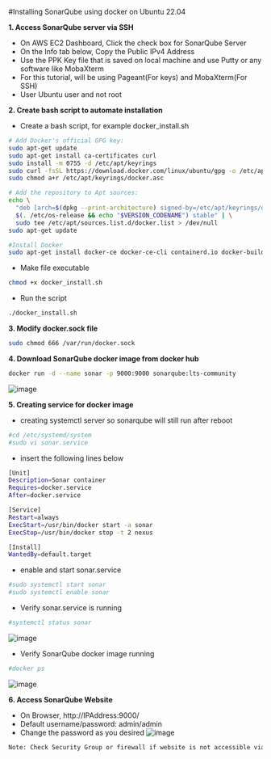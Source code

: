 #Installing SonarQube using docker on Ubuntu 22.04

**1. Access SonarQube server via SSH**
  - On AWS EC2 Dashboard, Click the check box for SonarQube Server
  - On the Info tab below, Copy the Public IPv4 Address
  - Use the PPK Key file that is saved on local machine and use Putty or any software like MobaXterm
  - For this tutorial, will be using Pageant(For keys) and MobaXterm(For SSH)
  - User Ubuntu user and not root

**2. Create bash script to automate installation**
  - Create a bash script, for example docker_install.sh
```bash
# Add Docker's official GPG key:
sudo apt-get update
sudo apt-get install ca-certificates curl
sudo install -m 0755 -d /etc/apt/keyrings
sudo curl -fsSL https://download.docker.com/linux/ubuntu/gpg -o /etc/apt/keyrings/docker.asc
sudo chmod a+r /etc/apt/keyrings/docker.asc

# Add the repository to Apt sources:
echo \
  "deb [arch=$(dpkg --print-architecture) signed-by=/etc/apt/keyrings/docker.asc] https://download.docker.com/linux/ubuntu \
  $(. /etc/os-release && echo "$VERSION_CODENAME") stable" | \
  sudo tee /etc/apt/sources.list.d/docker.list > /dev/null
sudo apt-get update

#Install Docker
sudo apt-get install docker-ce docker-ce-cli containerd.io docker-buildx-plugin docker-compose-plugin
```
  - Make file executable
```bash
chmod +x docker_install.sh
```
  - Run the script
```bash
./docker_install.sh
```
**3. Modify docker.sock file**
```bash
sudo chmod 666 /var/run/docker.sock
```

**4. Download SonarQube docker image from docker hub**
```bash
docker run -d --name sonar -p 9000:9000 sonarqube:lts-community
```
  ![image](https://github.com/JRTugs/DevOps-CI-CD-on-AWS-EC2-instance/assets/29426766/4b6bd298-cbef-4734-9b07-11c75d48250b)

**5. Creating service for docker image**
  - creating systemctl server so sonarqube will still run after reboot
```bash
#cd /etc/systemd/system
#sudo vi sonar.service
```
  - insert the following lines below
```bash
[Unit]
Description=Sonar container
Requires=docker.service
After=docker.service

[Service]
Restart=always
ExecStart=/usr/bin/docker start -a sonar
ExecStop=/usr/bin/docker stop -t 2 nexus

[Install]
WantedBy=default.target
```
  - enable and start sonar.service
```bash
#sudo systemctl start sonar
#sudo systemctl enable sonar
```
  - Verify sonar.service is running
```bash
#systemctl status sonar
```
  ![image](https://github.com/JRTugs/DevOps-CI-CD-on-AWS-EC2-instance/assets/29426766/6746b01e-27e3-4462-bbe9-a657e6310435)

  - Verify SonarQube docker image running
```bash
#docker ps
```
  ![image](https://github.com/JRTugs/DevOps-CI-CD-on-AWS-EC2-instance/assets/29426766/e64e5f83-a815-47a1-ae7b-747c72be929f)

**6. Access SonarQube Website**
  - On Browser, http://IPAddress:9000/
  - Default username/password: admin/admin
  - Change the password as you desired
  ![image](https://github.com/JRTugs/DevOps-CI-CD-on-AWS-EC2-instance/assets/29426766/6ef4ddfb-eb09-45d5-b04d-608d179cbcf2)

```bash
Note: Check Security Group or firewall if website is not accessible via http://IP:PORT. 
```



